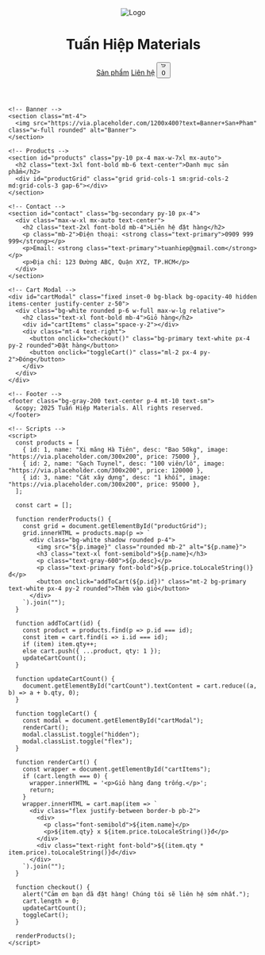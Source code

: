   </head>
  <body class="bg-gray-100 text-gray-800">
    <!-- Header -->
    <header class="bg-white shadow p-4 flex justify-between items-center">
      <div class="flex items-center gap-2">
        <img src="https://via.placeholder.com/40" class="w-10 h-10" alt="Logo">
        <h1 class="text-2xl font-bold text-primary">Tuấn Hiệp Materials</h1>
      </div>
      <div class="flex items-center gap-4">
        <a href="#products" class="hover:underline">Sản phẩm</a>
        <a href="#contact" class="hover:underline">Liên hệ</a>
        <button onclick="toggleCart()" class="relative">
          <svg xmlns="http://www.w3.org/2000/svg" class="h-6 w-6" fill="none" viewBox="0 0 24 24" stroke="currentColor">
            <path stroke-linecap="round" stroke-linejoin="round" stroke-width="2" d="M3 3h2l.4 2M7 13h10l4-8H5.4" />
          </svg>
          <span id="cartCount" class="absolute -top-2 -right-2 bg-red-500 text-white rounded-full px-1 text-xs">0</span>
        </button>
      </div>
    </header>

    <!-- Banner -->
    <section class="mt-4">
      <img src="https://via.placeholder.com/1200x400?text=Banner+San+Pham" class="w-full rounded" alt="Banner">
    </section>

    <!-- Products -->
    <section id="products" class="py-10 px-4 max-w-7xl mx-auto">
      <h2 class="text-3xl font-bold mb-6 text-center">Danh mục sản phẩm</h2>
      <div id="productGrid" class="grid grid-cols-1 sm:grid-cols-2 md:grid-cols-3 gap-6"></div>
    </section>

    <!-- Contact -->
    <section id="contact" class="bg-secondary py-10 px-4">
      <div class="max-w-xl mx-auto text-center">
        <h2 class="text-2xl font-bold mb-4">Liên hệ đặt hàng</h2>
        <p class="mb-2">Điện thoại: <strong class="text-primary">0909 999 999</strong></p>
        <p>Email: <strong class="text-primary">tuanhiep@gmail.com</strong></p>
        <p>Địa chỉ: 123 Đường ABC, Quận XYZ, TP.HCM</p>
      </div>
    </section>

    <!-- Cart Modal -->
    <div id="cartModal" class="fixed inset-0 bg-black bg-opacity-40 hidden items-center justify-center z-50">
      <div class="bg-white rounded p-6 w-full max-w-lg relative">
        <h2 class="text-xl font-bold mb-4">Giỏ hàng</h2>
        <div id="cartItems" class="space-y-2"></div>
        <div class="mt-4 text-right">
          <button onclick="checkout()" class="bg-primary text-white px-4 py-2 rounded">Đặt hàng</button>
          <button onclick="toggleCart()" class="ml-2 px-4 py-2">Đóng</button>
        </div>
      </div>
    </div>

    <!-- Footer -->
    <footer class="bg-gray-200 text-center p-4 mt-10 text-sm">
      &copy; 2025 Tuấn Hiệp Materials. All rights reserved.
    </footer>

    <!-- Scripts -->
    <script>
      const products = [
        { id: 1, name: "Xi măng Hà Tiên", desc: "Bao 50kg", image: "https://via.placeholder.com/300x200", price: 75000 },
        { id: 2, name: "Gạch Tuynel", desc: "100 viên/lô", image: "https://via.placeholder.com/300x200", price: 120000 },
        { id: 3, name: "Cát xây dựng", desc: "1 khối", image: "https://via.placeholder.com/300x200", price: 95000 },
      ];

      const cart = [];

      function renderProducts() {
        const grid = document.getElementById("productGrid");
        grid.innerHTML = products.map(p => `
          <div class="bg-white shadow rounded p-4">
            <img src="${p.image}" class="rounded mb-2" alt="${p.name}">
            <h3 class="text-xl font-semibold">${p.name}</h3>
            <p class="text-gray-600">${p.desc}</p>
            <p class="text-primary font-bold">${p.price.toLocaleString()}đ</p>
            <button onclick="addToCart(${p.id})" class="mt-2 bg-primary text-white px-4 py-2 rounded">Thêm vào giỏ</button>
          </div>
        `).join("");
      }

      function addToCart(id) {
        const product = products.find(p => p.id === id);
        const item = cart.find(i => i.id === id);
        if (item) item.qty++;
        else cart.push({ ...product, qty: 1 });
        updateCartCount();
      }

      function updateCartCount() {
        document.getElementById("cartCount").textContent = cart.reduce((a, b) => a + b.qty, 0);
      }

      function toggleCart() {
        const modal = document.getElementById("cartModal");
        renderCart();
        modal.classList.toggle("hidden");
        modal.classList.toggle("flex");
      }

      function renderCart() {
        const wrapper = document.getElementById("cartItems");
        if (cart.length === 0) {
          wrapper.innerHTML = '<p>Giỏ hàng đang trống.</p>';
          return;
        }
        wrapper.innerHTML = cart.map(item => `
          <div class="flex justify-between border-b pb-2">
            <div>
              <p class="font-semibold">${item.name}</p>
              <p>${item.qty} x ${item.price.toLocaleString()}đ</p>
            </div>
            <div class="text-right font-bold">${(item.qty * item.price).toLocaleString()}đ</div>
          </div>
        `).join("");
      }

      function checkout() {
        alert("Cảm ơn bạn đã đặt hàng! Chúng tôi sẽ liên hệ sớm nhất.");
        cart.length = 0;
        updateCartCount();
        toggleCart();
      }

      renderProducts();
    </script>
  </body>
</html>




